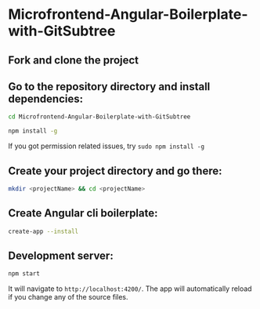 # Microfrontend-Angular-Boilerplate-with-GitSubtree

## Fork and clone the project 

## Go to the repository directory and install dependencies:

```bash
cd Microfrontend-Angular-Boilerplate-with-GitSubtree
```

```bash
npm install -g
```
If you got permission related issues, try ```sudo npm install -g```

## Create your project directory and go there:

```bash
mkdir <projectName> && cd <projectName>
```

## Create Angular cli boilerplate:

```bash
create-app --install
```

## Development server:

```bash
npm start
```

It will navigate to `http://localhost:4200/`. The app will automatically reload if you change any of the source files.
